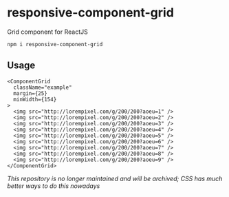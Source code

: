 # responsive-component-grid
Grid component for ReactJS

`npm i responsive-component-grid`

Usage
-----
```
<ComponentGrid
  className="example"
  margin={25}
  minWidth={154}
>
  <img src="http://lorempixel.com/g/200/200?aoeu=1" />
  <img src="http://lorempixel.com/g/200/200?aoeu=2" />
  <img src="http://lorempixel.com/g/200/200?aoeu=3" />
  <img src="http://lorempixel.com/g/200/200?aoeu=4" />
  <img src="http://lorempixel.com/g/200/200?aoeu=5" />
  <img src="http://lorempixel.com/g/200/200?aoeu=6" />
  <img src="http://lorempixel.com/g/200/200?aoeu=7" />
  <img src="http://lorempixel.com/g/200/200?aoeu=8" />
  <img src="http://lorempixel.com/g/200/200?aoeu=9" />
</ComponentGrid>
```

*This repository is no longer maintained and will be archived; CSS has much better ways to do this nowadays*
